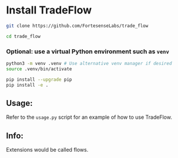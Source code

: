 # Install TradeFlow

```bash
git clone https://github.com/FortesenseLabs/trade_flow

cd trade_flow
```

### Optional: use a virtual Python environment such as `venv`

```bash
python3 -m venv .venv # Use alternative venv manager if desired
source .venv/bin/activate
```

```bash
pip install --upgrade pip
pip install -e .
```

## Usage:

Refer to the `usage.py` script for an example of how to use TradeFlow.

## Info:

Extensions would be called flows.
